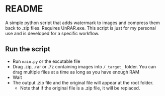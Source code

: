 # README
A simple python script that adds watermark to images and compress them back to .zip files. Requires UnRAR.exe.
This script is just for my personal use and is developed for a specific workflow.

## Run the script
- Run `main.py` or the excutable file
- Drag .zip, .rar or .7z containing images into `/_target_` folder. You can drag multiple files at a time as long as you have enough RAM
- Wait
- The output .zip file and the original file will appear at the root folder.
    - Note that if the original file is a .zip file, it will be replaced.
